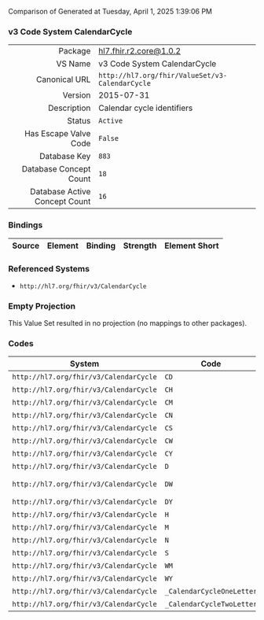 Comparison of 
Generated at Tuesday, April 1, 2025 1:39:06 PM

### v3 Code System CalendarCycle

|      |     |
| ---: | --- |
| Package | hl7.fhir.r2.core@1.0.2 |
| VS Name | v3 Code System CalendarCycle |
| Canonical URL | `http://hl7.org/fhir/ValueSet/v3-CalendarCycle` |
| Version | 2015-07-31 |
| Description | Calendar cycle identifiers |
| Status | `Active` |
| Has Escape Valve Code | `False` |
| Database Key | `883` |
| Database Concept Count | `18` |
| Database Active Concept Count | `16` |
### Bindings

| Source | Element | Binding | Strength | Element Short |
| ------ | ------- | ------- | -------- | ------------- |

### Referenced Systems

* `http://hl7.org/fhir/v3/CalendarCycle`
### Empty Projection

This Value Set resulted in no projection (no mappings to other packages).

### Codes

| System | Code | Display |
| ------ | ---- | ------- |
| `http://hl7.org/fhir/v3/CalendarCycle` | `CD` | day (continuous) |
| `http://hl7.org/fhir/v3/CalendarCycle` | `CH` | hour (continuous) |
| `http://hl7.org/fhir/v3/CalendarCycle` | `CM` | month (continuous) |
| `http://hl7.org/fhir/v3/CalendarCycle` | `CN` | minute (continuous) |
| `http://hl7.org/fhir/v3/CalendarCycle` | `CS` | second (continuous) |
| `http://hl7.org/fhir/v3/CalendarCycle` | `CW` | week (continuous) |
| `http://hl7.org/fhir/v3/CalendarCycle` | `CY` | year |
| `http://hl7.org/fhir/v3/CalendarCycle` | `D` | day of the month |
| `http://hl7.org/fhir/v3/CalendarCycle` | `DW` | day of the week (begins with Monday) |
| `http://hl7.org/fhir/v3/CalendarCycle` | `DY` | day of the year |
| `http://hl7.org/fhir/v3/CalendarCycle` | `H` | hour of the day |
| `http://hl7.org/fhir/v3/CalendarCycle` | `M` | month of the year |
| `http://hl7.org/fhir/v3/CalendarCycle` | `N` | minute of the hour |
| `http://hl7.org/fhir/v3/CalendarCycle` | `S` | second of the minute |
| `http://hl7.org/fhir/v3/CalendarCycle` | `WM` | week of the month |
| `http://hl7.org/fhir/v3/CalendarCycle` | `WY` | week of the year |
| `http://hl7.org/fhir/v3/CalendarCycle` | `_CalendarCycleOneLetter` | CalendarCycleOneLetter |
| `http://hl7.org/fhir/v3/CalendarCycle` | `_CalendarCycleTwoLetter` | CalendarCycleTwoLetter |
